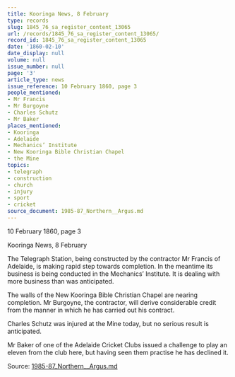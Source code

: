 ```yaml
---
title: Kooringa News, 8 February
type: records
slug: 1845_76_sa_register_content_13065
url: /records/1845_76_sa_register_content_13065/
record_id: 1845_76_sa_register_content_13065
date: '1860-02-10'
date_display: null
volume: null
issue_number: null
page: '3'
article_type: news
issue_reference: 10 February 1860, page 3
people_mentioned:
- Mr Francis
- Mr Burgoyne
- Charles Schutz
- Mr Baker
places_mentioned:
- Kooringa
- Adelaide
- Mechanics’ Institute
- New Kooringa Bible Christian Chapel
- the Mine
topics:
- telegraph
- construction
- church
- injury
- sport
- cricket
source_document: 1985-87_Northern__Argus.md
---
```


10 February 1860, page 3

Kooringa News, 8 February

The Telegraph Station, being constructed by the contractor Mr Francis of Adelaide, is making rapid step towards completion.  In the meantime its business is being conducted in the Mechanics’ Institute.  It is dealing with more business than was anticipated.

The walls of the New Kooringa Bible Christian Chapel are nearing completion.  Mr Burgoyne, the contractor, will derive considerable credit from the manner in which he has carried out his contract.

Charles Schutz was injured at the Mine today, but no serious result is anticipated.

Mr Baker of one of the Adelaide Cricket Clubs issued a challenge to play an eleven from the club here, but having seen them practise he has declined it.

Source: [1985-87_Northern__Argus.md](/downloads/markdown/1985-87_Northern__Argus.md)
